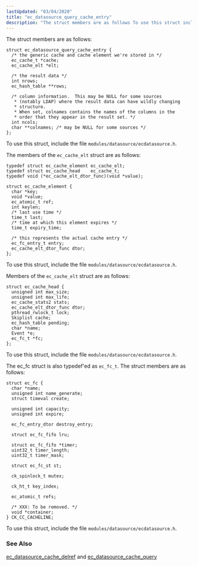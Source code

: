 ```yaml
---
lastUpdated: "03/04/2020"
title: "ec_datasource_query_cache_entry"
description: "The struct members are as follows To use this struct include the file modules datasource ecdatasource h The members of the ec cache elt struct are as follows To use this struct include the file modules datasource ecdatasource h Members of the ec cache elt struct are as follows To..."
---
```


The struct members are as follows:

```
struct ec_datasource_query_cache_entry {
  /* the generic cache and cache element we're stored in */
  ec_cache_t *cache;
  ec_cache_elt *elt;

  /* the result data */
  int nrows;
  ec_hash_table **rows;

  /* column information.  This may be NULL for some sources
   * (notably LDAP) where the result data can have wildly changing
   * structure.
   * When set, colnames contains the names of the columns in the
   * order that they appear in the result set. */
  int ncols;
  char **colnames; /* may be NULL for some sources */
};
```

To use this struct, include the file `modules/datasource/ecdatasource.h`.

The members of the `ec_cache_elt` struct are as follows:

```
typedef struct ec_cache_element ec_cache_elt;
typedef struct ec_cache_head    ec_cache_t;
typedef void (*ec_cache_elt_dtor_func)(void *value);

struct ec_cache_element {
  char *key;
  void *value;
  ec_atomic_t ref;
  int keylen;
  /* last use time */
  time_t last;
  /* time at which this element expires */
  time_t expiry_time;

  /* this represents the actual cache entry */
  ec_fc_entry_t entry;
  ec_cache_elt_dtor_func dtor;
};
```

To use this struct, include the file `modules/datasource/ecdatasource.h`.

Members of the `ec_cache_elt` struct are as follows:

```
struct ec_cache_head {
  unsigned int max_size;
  unsigned int max_life;
  ec_cache_stats2 stats;
  ec_cache_elt_dtor_func dtor;
  pthread_rwlock_t lock;
  Skiplist cache;
  ec_hash_table pending;
  char *name;
  Event *e;
  ec_fc_t *fc;
};
```

To use this struct, include the file `modules/datasource/ecdatasource.h`.

The ec_fc struct is also typedef'ed as `ec_fc_t`. The struct members are as follows:

```
struct ec_fc {
  char *name;
  unsigned int name_generate;
  struct timeval create;

  unsigned int capacity;
  unsigned int expire;

  ec_fc_entry_dtor destroy_entry;

  struct ec_fc_fifo lru;

  struct ec_fc_fifo *timer;
  uint32_t timer_length;
  uint32_t timer_mask;

  struct ec_fc_st st;

  ck_spinlock_t mutex;

  ck_ht_t key_index;

  ec_atomic_t refs;

  /* XXX: To be removed. */
  void *container;
} CK_CC_CACHELINE;
```

To use this struct, include the file `modules/datasource/ecdatasource.h`.

### <a name="idp45519856"></a> See Also

[ec_datasource_cache_delref](/momentum/3/3-api/apis-ec-datasource-cache-delref) and [ec_datasource_cache_query](/momentum/3/3-api/apis-ec-datasource-cache-query)